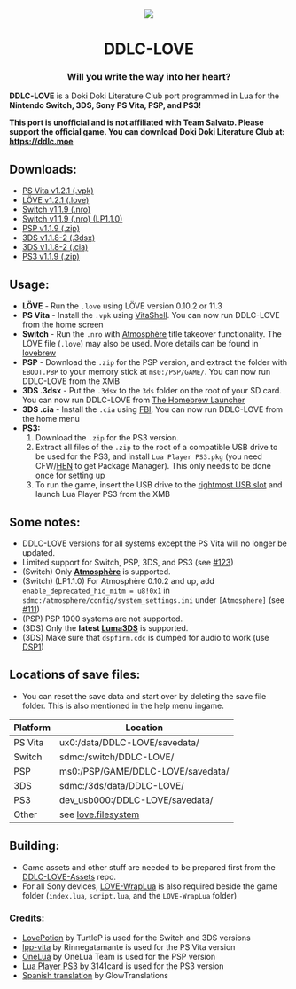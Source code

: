 <div align="center">
  <img src="https://github.com/LukeZGD/DDLC-LOVE-Assets/raw/master/icon.png"/>
  <h1>DDLC-LOVE</h1>
  <h3>Will you write the way into her heart?</h3>
</div>

**DDLC-LOVE** is a Doki Doki Literature Club port programmed in Lua for the **Nintendo Switch, 3DS, Sony PS Vita, PSP, and PS3!**

**This port is unofficial and is not affiliated with Team Salvato. Please support the official game. You can download Doki Doki Literature Club at: https://ddlc.moe**

## Downloads:
- [PS Vita v1.2.1 (.vpk)](https://github.com/LukeZGD/DDLC-LOVE/releases/download/v1.2.1/DDLC-LOVE.vpk)
- [LÖVE v1.2.1 (.love)](https://github.com/LukeZGD/DDLC-LOVE/releases/download/v1.2.1/DDLC-LOVE.love)
- [Switch v1.1.9 (.nro)](https://github.com/LukeZGD/DDLC-LOVE/releases/download/v1.1.9/DDLC-LOVE-Switch-fix2.nro)
- [Switch v1.1.9 (.nro) (LP1.1.0)](https://github.com/LukeZGD/DDLC-LOVE/releases/download/v1.1.9/DDLC-LOVE-Switch-LP1.1.0.nro)
- [PSP v1.1.9 (.zip)](https://github.com/LukeZGD/DDLC-LOVE/releases/download/v1.1.9/DDLC-LOVE-PSP-fix1.zip)
- [3DS v1.1.8-2 (.3dsx)](https://github.com/LukeZGD/DDLC-LOVE/releases/download/v1.1.9/DDLC-LOVE-3DS.3dsx)
- [3DS v1.1.8-2 (.cia)](https://github.com/LukeZGD/DDLC-LOVE/releases/download/v1.1.9/DDLC-LOVE-3DS.cia)
- [PS3 v1.1.9 (.zip)](https://github.com/LukeZGD/DDLC-LOVE/releases/download/v1.1.9/DDLC-LOVE-PS3-fix1.zip)

## Usage:
- **LÖVE** - Run the `.love` using LÖVE version 0.10.2 or 11.3
- **PS Vita** - Install the `.vpk` using [VitaShell](https://github.com/TheOfficialFloW/VitaShell). You can now run DDLC-LOVE from the home screen
- **Switch** - Run the `.nro` with [Atmosphère](https://github.com/Atmosphere-NX/Atmosphere) title takeover functionality. The LÖVE file (`.love`) may also be used. More details can be found in [lovebrew](https://lovebrew.org/#/packaging)
- **PSP** - Download the `.zip` for the PSP version, and extract the folder with `EBOOT.PBP` to your memory stick at `ms0:/PSP/GAME/`. You can now run DDLC-LOVE from the XMB
- **3DS .3dsx** - Put the `.3dsx` to the `3ds` folder on the root of your SD card. You can now run DDLC-LOVE from [The Homebrew Launcher](https://github.com/fincs/new-hbmenu)
- **3DS .cia** - Install the `.cia`  using [FBI](https://github.com/Steveice10/FBI). You can now run DDLC-LOVE from the home menu
- **PS3:**
  1. Download the `.zip` for the PS3 version.
  2. Extract all files of the `.zip` to the root of a compatible USB drive to be used for the PS3, and install `Lua Player PS3.pkg` (you need CFW/[HEN](https://www.psx-place.com/threads/update-ps3hen-v3-0-0-view-latest-changes-to-the-ps3-exploit-for-superslims-noncfw-models.23955/) to get Package Manager). This only needs to be done once for setting up
  3. To run the game, insert the USB drive to the [rightmost USB slot](https://postimg.cc/jnryRhtb) and launch Lua Player PS3 from the XMB 


## Some notes:
- DDLC-LOVE versions for all systems except the PS Vita will no longer be updated.
- Limited support for Switch, PSP, 3DS, and PS3 (see [#123](https://github.com/LukeZGD/DDLC-LOVE/issues/123))
- (Switch) Only **[Atmosphère](https://github.com/Atmosphere-NX/Atmosphere)** is supported.
- (Switch) (LP1.1.0) For Atmosphère 0.10.2 and up, add `enable_deprecated_hid_mitm = u8!0x1` in `sdmc:/atmosphere/config/system_settings.ini` under `[Atmosphere]` (see [#111](https://github.com/LukeZGD/DDLC-LOVE/issues/111))
- (PSP) PSP 1000 systems are not supported.
- (3DS) Only the **latest [Luma3DS](https://github.com/AuroraWright/Luma3DS)** is supported.
- (3DS) Make sure that `dspfirm.cdc` is dumped for audio to work (use [DSP1](https://github.com/zoogie/DSP1/releases))

## Locations of save files:

- You can reset the save data and start over by deleting the save file folder. This is also mentioned in the help menu ingame.

| Platform | Location                            |
|----------|-------------------------------------|
| PS Vita  | ux0:/data/DDLC-LOVE/savedata/       |
| Switch   | sdmc:/switch/DDLC-LOVE/             |
| PSP      | ms0:/PSP/GAME/DDLC-LOVE/savedata/   |
| 3DS      | sdmc:/3ds/data/DDLC-LOVE/           |
| PS3      | dev_usb000:/DDLC-LOVE/savedata/     |
| Other    | see [love.filesystem](https://love2d.org/wiki/love.filesystem)|

## Building:
- Game assets and other stuff are needed to be prepared first from the [DDLC-LOVE-Assets](https://github.com/LukeZGD/DDLC-LOVE-Assets) repo.
- For all Sony devices, [LOVE-WrapLua](https://github.com/LukeZGD/LOVE-WrapLua) is also required beside the game folder (`index.lua`, `script.lua`, and the `LOVE-WrapLua` folder)

### Credits:
- [LovePotion](https://github.com/TurtleP/LovePotion) by TurtleP is used for the Switch and 3DS versions
- [lpp-vita](https://github.com/Rinnegatamante/lpp-vita/) by Rinnegatamante is used for the PS Vita version
- [OneLua](http://onelua.x10.mx/) by OneLua Team is used for the PSP version
- [Lua Player PS3](https://store.brewology.com/ahomebrew.php?brewid=212) by 3141card is used for the PS3 version
- [Spanish translation](https://tradusquare.es/ficha.php?ddlc) by GlowTranslations

